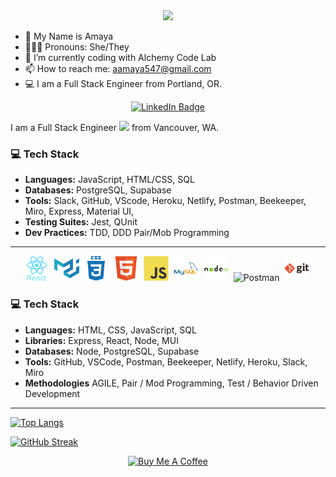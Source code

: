 
<div align="center">
  <img src="https://media.giphy.com/media/sEZKDIzRn4sefXmMyx/giphy.gif" width="200"/>
</div>

- 🌻 My Name is Amaya
- 🧚🏼‍♀️ Pronouns: She/They
- 🌱 I’m currently coding with Alchemy Code Lab
- 📫 How to reach me: aamaya547@gmail.com 
- 💻 I am a Full Stack Engineer from Portland, OR.


<p align="center">
<a href="https://www.linkedin.com/in/amayamaya"><img src="https://img.shields.io/badge/LinkedIn-blue?style=for-the-badge&logo=linkedin&logoColor=white" alt="LinkedIn Badge"></a>
</p>

I am a Full Stack Engineer <img src="https://media.giphy.com/media/WUlplcMpOCEmTGBtBW/giphy.gif" width="30"> from Vancouver, WA.

### 💻 Tech Stack
* **Languages:** JavaScript, HTML/CSS, SQL
* **Databases:** PostgreSQL, Supabase
* **Tools:** Slack, GitHub, VScode, Heroku, Netlify, Postman, Beekeeper, Miro, Express, Material UI, 
* **Testing Suites:** Jest, QUnit
* **Dev Practices:** TDD, DDD Pair/Mob Programming
****


<p align="center">
<img src="https://github.com/devicons/devicon/blob/master/icons/react/react-original-wordmark.svg" title="React" alt="React" width="40" height="40"/>&nbsp;
<img src="https://github.com/devicons/devicon/blob/master/icons/materialui/materialui-original.svg" title="Material UI" alt="Material UI" width="40" height="40"/>&nbsp;
<img src="https://github.com/devicons/devicon/blob/master/icons/css3/css3-plain-wordmark.svg"  title="CSS3" alt="CSS" width="40" height="40"/>&nbsp;
<img src="https://github.com/devicons/devicon/blob/master/icons/html5/html5-original.svg" title="HTML5" alt="HTML" width="40" height="40"/>&nbsp;
<img src="https://github.com/devicons/devicon/blob/master/icons/javascript/javascript-original.svg" title="JavaScript" alt="JavaScript" width="40" height="40"/>&nbsp;
<img src="https://github.com/devicons/devicon/blob/master/icons/mysql/mysql-original-wordmark.svg" title="MySQL"  alt="MySQL" width="40" height="40"/>&nbsp;
<img src="https://github.com/devicons/devicon/blob/master/icons/nodejs/nodejs-original-wordmark.svg" title="NodeJS" alt="NodeJS" width="40" height="40"/>&nbsp;
<img src="https://www.vectorlogo.zone/logos/getpostman/getpostman-icon.svg" title="Postman"  alt="Postman" width="40" height="40"/>&nbsp;
<img src="https://github.com/devicons/devicon/blob/master/icons/git/git-original-wordmark.svg" title="Git" **alt="Git" width="40" height="40"/>&nbsp;
</p>

### 💻 Tech Stack
* **Languages:** HTML, CSS, JavaScript, SQL
* **Libraries:** Express, React, Node, MUI
* **Databases:** Node, PostgreSQL, Supabase
* **Tools:** GitHub, VSCode, Postman, Beekeeper, Netlify, Heroku, Slack, Miro
* **Methodologies** AGILE, Pair / Mod Programming, Test / Behavior Driven Development
****


[![Top Langs](https://github-readme-stats.vercel.app/api/top-langs/?username=amayamaya&layout=compact&theme=vision-friendly-dark)](https://github.com/anuraghazra/github-readme-stats)

[![GitHub Streak](http://github-readme-streak-stats.herokuapp.com?user=amayamaya&theme=gruvbox_duo)](https://git.io/streak-stats)

<p align="center">
<a href="https://www.buymeacoffee.com/amayamaya" target="_blank"><img src="https://cdn.buymeacoffee.com/buttons/default-orange.png" alt="Buy Me A Coffee" height="41" width="174"></a>
</p>
